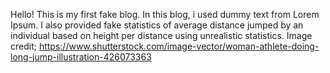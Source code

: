 Hello! This is my first fake blog. In this blog, i used dummy text from Lorem Ipsum.
I also provided fake statistics of average distance jumped by an individual based on height per distance using unrealistic statistics.
Image credit; https://www.shutterstock.com/image-vector/woman-athlete-doing-long-jump-illustration-426073363
